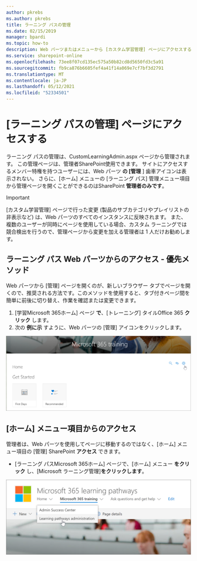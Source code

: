 ```yaml
---
author: pkrebs
ms.author: pkrebs
title: ラーニング パスの管理
ms.date: 02/15/2019
manager: bpardi
ms.topic: how-to
description: Web パーツまたはメニューから [カスタム学習管理] ページにアクセスする方法
ms.service: sharepoint-online
ms.openlocfilehash: 73ee8f07cd135ec575a50b82cd8d5650fd3c5a91
ms.sourcegitcommit: fb9ca876b6605fef4a41f14a069e7cf7bf3d2791
ms.translationtype: MT
ms.contentlocale: ja-JP
ms.lasthandoff: 05/12/2021
ms.locfileid: "52334501"
---
```

# <a name="access-the-learning-pathways-administration-page"></a>[ラーニング パスの管理] ページにアクセスする

ラーニング パスの管理は、CustomLearningAdmin.aspx ページから管理されます。 この管理ページは、管理者SharePoint使用できます。 サイトにアクセスするメンバー特権を持つユーザーには、Web パーツ **の [管理** ] 歯車アイコンは表示されない。 さらに、[ホーム] メニューの [ラーニング パス] 管理メニュー項目から管理ページを開くことができるのはSharePoint **管理者のみです**。 

> [!IMPORTANT]
> [カスタム学習管理] ページで行った変更 (製品のサブカテゴリやプレイリストの非表示など) は、Web パーツのすべてのインスタンスに反映されます。 また、複数のユーザーが同時にページを使用している場合、カスタム ラーニングでは競合検出を行うので、管理ページから変更を加える管理者は 1 人だけお勧めします。  

## <a name="access-from-the-learning-pathways-web-part---preferred-method"></a>ラーニング パス Web パーツからのアクセス - 優先メソッド
Web パーツから [管理] ページを開くのが、新しいブラウザー タブでページを開くので、推奨される方法です。このメソッドを使用すると、タブ付きページ間を簡単に前後に切り替え、作業を確認または変更できます。  

1. [学習Microsoft 365ホーム] ページ **で**、[トレーニング] タイルOffice 365 **クリック** します。
2. 次の **例に示** すように、Web パーツの [管理] アイコンをクリックします。

![手の形のポインター アイコンは、トレーニング ウィンドウ内の管理Microsoft 365ポイントします。](media/cg-adminaccbtn.png)

## <a name="access-from-the-home-menu-item"></a>[ホーム] メニュー項目からのアクセス
管理者は、Web パーツを使用してページに移動するのではなく、[ホーム] メニュー項目の [管理] SharePoint **アクセス** できます。 

- [ラーニング パスMicrosoft 365ホーム] ページで、[ホーム] メニュー **をクリック** し、[Microsoft ラーニング管理]**をクリックします**。

![管理オプションをポイントする手の形のポインター アイコン。](media/cg-adminaccmenu.png)